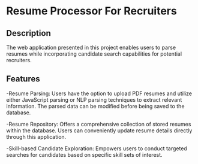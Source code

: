 # Resume Processor For Recruiters
## Description
The web application presented in this project enables users to parse resumes while incorporating candidate search capabilities for potential recruiters.
## Features
-Resume Parsing: Users have the option to upload PDF resumes and utilize either JavaScript parsing or NLP parsing techniques to extract relevant information. The parsed data can be modified before being saved to the database.

-Resume Repository: Offers a comprehensive collection of stored resumes within the database. Users can conveniently update resume details directly through this application.

-Skill-based Candidate Exploration: Empowers users to conduct targeted searches for candidates based on specific skill sets of interest.

